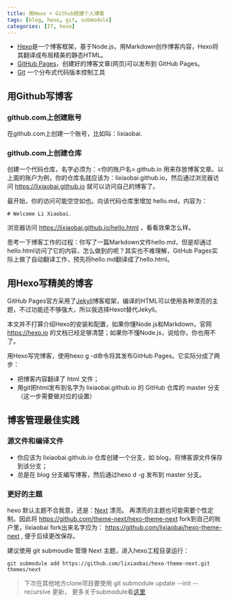 ```yaml
---
title: 用Hexo + Github搭建个人博客
tags: [blog, hexo, git, submodule]
categories: [IT, hexo]
---
```


* [Hexo](https://hexo.io/zh-cn/)是一个博客框架，基于Node.js，用Markdown创作博客内容，Hexo将其翻译成布局精美的静态HTML。
* [GitHub Pages](https://pages.github.com/)，创建好的博客文章(网页)可以发布到 GitHub Pages。
* [Git](https://git-scm.com/) 一个分布式代码版本控制工具


## 用Github写博客

### github.com上创建账号

在github.com上创建一个账号，比如叫：lixiaobai.

### github.com上创建仓库

创建一个代码仓库，名字必须为：<你的账户名>.github.io 用来存放博客文章。以上面的账户为例，你的仓库名就应该为：lixiaobai.github.io，然后通过浏览器访问 https://lixiaobai.github.io 就可以访问自己的博客了。

最开始，你的访问可能空空如也。向该代码仓库里增加 hello.md，内容为：

```
# Welcome Li Xiaobai.
```
浏览器访问 https://lixiaobai.github.io/hello.html ，看看效果怎么样。

思考一下博客工作的过程：你写了一篇Markdown文件hello.md，但是却通过hello.html访问了它的内容，怎么做到的呢？其实也不难理解，GitHub Pages实际上做了自动翻译工作，预先将hello.md翻译成了hello.html。

## 用Hexo写精美的博客

GitHub Pages官方采用了[Jekyll](https://jekyllrb.com/)博客框架，编译的HTML可以使用各种漂亮的主题，不过功能还不够强大，所以我选择Hexot替代Jekyll。

本文并不打算介绍Hexo的安装和配置，如果你懂Node.js和Markdown，官网 https://hexo.io 的文档已经足够清楚；如果你不懂Node.js，说给你，你也用不了。

用Hexo写完博客，使用hexo g -d命令将其发布GitHub Pages。它实际分成了两步：

* 把博客内容翻译了 html 文件；
* 用git把html发布到名字为 lixiaobai.github.io 的 GitHub 仓库的 master 分支（这一步需要做对应的设置）

## 博客管理最佳实践

### 源文件和编译文件

* 你应该为 lixiaobai.github.io 仓库创建一个分支，如 blog，将博客源文件保存到该分支；
* 总是在 blog 分支编写博客，然后通过hexo d -g 发布到 master 分支。

### 更好的主题

hexo 默认主题不合我意，还是：[Next](https://theme-next.org/) 漂亮。 再漂亮的主题也可能需要个性定制。因此将 https://github.com/theme-next/hexo-theme-next fork到自己的账户里，lixiaobai fork出来名字应为： https://github.com/lixiaobai/hexo-theme-next , 便于后续更改保存。

建议使用 git submoudle 管理 Next 主题，进入hexo工程目录运行：

```
git submodule add https://github.com/lixiaobai/hexo-theme-next.git themes/next
```

>下次在其他地方clone项目要使用 git submodule update --init --recursive 更新， 更多关于submodule看[这里](/git/submodule.html)



